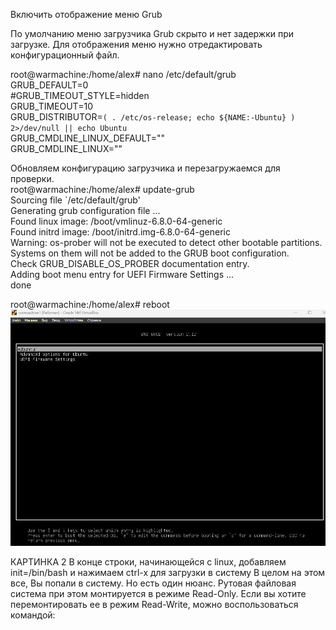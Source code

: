 Включить отображение меню Grub   

По умолчанию меню загрузчика Grub скрыто и нет задержки при загрузке. Для отображения меню нужно отредактировать конфигурационный файл.   

root@warmachine:/home/alex# nano /etc/default/grub   
GRUB_DEFAULT=0   
#GRUB_TIMEOUT_STYLE=hidden  
GRUB_TIMEOUT=10   
GRUB_DISTRIBUTOR=`( . /etc/os-release; echo ${NAME:-Ubuntu} ) 2>/dev/null || echo Ubuntu`   
GRUB_CMDLINE_LINUX_DEFAULT=""   
GRUB_CMDLINE_LINUX=""   

Обновляем конфигурацию загрузчика и перезагружаемся для проверки.   
root@warmachine:/home/alex# update-grub   
Sourcing file `/etc/default/grub'   
Generating grub configuration file ...   
Found linux image: /boot/vmlinuz-6.8.0-64-generic   
Found initrd image: /boot/initrd.img-6.8.0-64-generic   
Warning: os-prober will not be executed to detect other bootable partitions.   
Systems on them will not be added to the GRUB boot configuration.   
Check GRUB_DISABLE_OS_PROBER documentation entry.   
Adding boot menu entry for UEFI Firmware Settings ...   
done   

root@warmachine:/home/alex# reboot    
![Image alt](https://github.com/RileyTheHorizon/Linux/blob/main/GRUB1.jpg)   

КАРТИНКА 2
В конце строки, начинающейся с linux, добавляем init=/bin/bash и нажимаем сtrl-x для загрузки в систему
В целом на этом все, Вы попали в систему. Но есть один нюанс. Рутовая файловая
система при этом монтируется в режиме Read-Only. Если вы хотите перемонтировать ее в режим Read-Write, можно воспользоваться командой:
